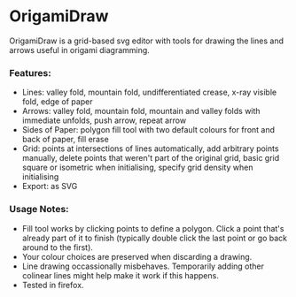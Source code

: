 # OrigamiDraw

OrigamiDraw is a grid-based svg editor with tools for drawing the lines and arrows useful in origami diagramming.

### Features:
- Lines: valley fold, mountain fold, undifferentiated crease, x-ray visible fold, edge of paper
- Arrows: valley fold, mountain fold, mountain and valley folds with immediate unfolds, push arrow, repeat arrow
- Sides of Paper: polygon fill tool with two default colours for front and back of paper, fill erase
- Grid: points at intersections of lines automatically, add arbitrary points manually, delete points that weren't part of the original grid, basic grid square or isometric when initialising, specify grid density when initialising
- Export: as SVG

### Usage Notes:
- Fill tool works by clicking points to define a polygon. Click a point that's already part of it to finish (typically double click the last point or go back around to the first).
- Your colour choices are preserved when discarding a drawing.
- Line drawing occassionally misbehaves. Temporarily adding other colinear lines might help make it work if this happens.
- Tested in firefox.
